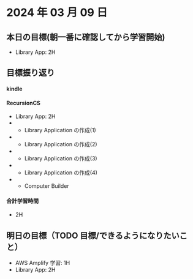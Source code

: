 # 2024 年 03 月 09 日

## 本日の目標(朝一番に確認してから学習開始)

- Library App: 2H

## 目標振り返り

#### kindle

#### RecursionCS

- Library App: 2H
- - Library Application の作成(1)
- - Library Application の作成(2)
- - Library Application の作成(3)
- - Library Application の作成(4)
- - Computer Builder

#### 合計学習時間

- 2H

## 明日の目標（TODO 目標/できるようになりたいこと）

- AWS Amplify 学習: 1H
- Library App: 2H
